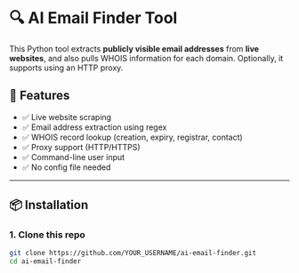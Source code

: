 # 🔍 AI Email Finder Tool

This Python tool extracts **publicly visible email addresses** from **live websites**, and also pulls WHOIS information for each domain. Optionally, it supports using an HTTP proxy.

## 🚀 Features

- ✅ Live website scraping
- ✅ Email address extraction using regex
- ✅ WHOIS record lookup (creation, expiry, registrar, contact)
- ✅ Proxy support (HTTP/HTTPS)
- ✅ Command-line user input
- ✅ No config file needed

---

## 📦 Installation

### 1. Clone this repo

```bash
git clone https://github.com/YOUR_USERNAME/ai-email-finder.git
cd ai-email-finder
